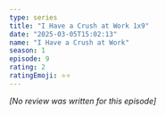 ```yaml
---
type: series
title: "I Have a Crush at Work 1x9"
date: "2025-03-05T15:02:13"
name: "I Have a Crush at Work"
season: 1
episode: 9
rating: 2
ratingEmoji: ⭐️⭐️
---
```


*[No review was written for this episode]*
